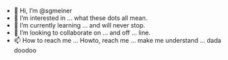 - 👋 Hi, I’m @sgmeiner
- 👀 I’m interested in ... what these dots all mean.
- 🌱 I’m currently learning ... and will never stop.
- 💞️ I’m looking to collaborate on ... and off ... line.
- 📫 How to reach me ... Howto, reach me ... make me understand ... dada doodoo

<!---
sgmeiner/sgmeiner is a ✨ special ✨ repository because its `README.md` (this file) appears on your GitHub profile.
You can click the Preview link to take a look at your changes.
--->
